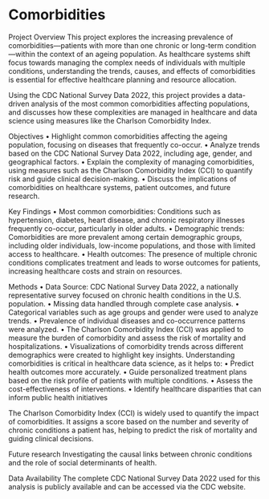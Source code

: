 # Comorbidities

Project Overview
This project explores the increasing prevalence of comorbidities—patients with more than one chronic or long-term condition—within the context of an ageing population. As healthcare systems shift focus towards managing the complex needs of individuals with multiple conditions, understanding the trends, causes, and effects of comorbidities is essential for effective healthcare planning and resource allocation.

Using the CDC National Survey Data 2022, this project provides a data-driven analysis of the most common comorbidities affecting populations, and discusses how these complexities are managed in healthcare and data science using measures like the Charlson Comorbidity Index.

Objectives
•	Highlight common comorbidities affecting the ageing population, focusing on diseases that frequently co-occur.
•	Analyze trends based on the CDC National Survey Data 2022, including age, gender, and geographical factors.
•	Explain the complexity of managing comorbidities, using measures such as the Charlson Comorbidity Index (CCI) to quantify risk and guide clinical decision-making.
•	Discuss the implications of comorbidities on healthcare systems, patient outcomes, and future research.

Key Findings
•	Most common comorbidities: Conditions such as hypertension, diabetes, heart disease, and chronic respiratory illnesses frequently co-occur, particularly in older adults.
•	Demographic trends: Comorbidities are more prevalent among certain demographic groups, including older individuals, low-income populations, and those with limited access to healthcare.
•	Health outcomes: The presence of multiple chronic conditions complicates treatment and leads to worse outcomes for patients, increasing healthcare costs and strain on resources.

Methods
•	Data Source: CDC National Survey Data 2022, a nationally representative survey focused on chronic health conditions in the U.S. population.
•	Missing data handled through complete case analysis.
•	Categorical variables such as age groups and gender were used to analyze trends.
•	Prevalence of individual diseases and co-occurrence patterns were analyzed.
•	The Charlson Comorbidity Index (CCI) was applied to measure the burden of comorbidity and assess the risk of mortality and hospitalizations.
•	Visualizations of comorbidity trends across different demographics were created to highlight key insights.
Understanding comorbidities is critical in healthcare data science, as it helps to:
•	Predict health outcomes more accurately.
•	Guide personalized treatment plans based on the risk profile of patients with multiple conditions.
•	Assess the cost-effectiveness of interventions.
•	Identify healthcare disparities that can inform public health initiatives

The Charlson Comorbidity Index (CCI) is widely used to quantify the impact of comorbidities. It assigns a score based on the number and severity of chronic conditions a patient has, helping to predict the risk of mortality and guiding clinical decisions.

Future research
Investigating the causal links between chronic conditions and the role of social determinants of health.

Data Availability
The complete CDC National Survey Data 2022 used for this analysis is publicly available and can be accessed via the CDC website.
